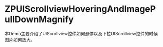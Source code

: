# ZPUIScrollviewHoveringAndImagePullDownMagnify
本Demo主要介绍了UIScrollview控件如何悬停以及下拉UIScrollview控件的时候图片如何放大。
